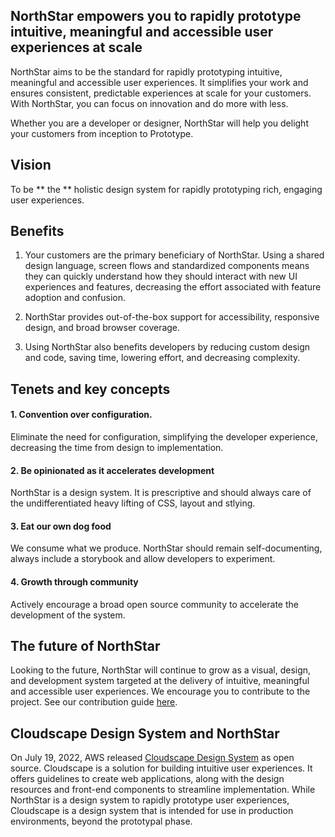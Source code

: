 ## NorthStar empowers you to rapidly prototype intuitive, meaningful and accessible user experiences at scale

NorthStar aims to be the standard for rapidly prototyping intuitive, meaningful and accessible user experiences. It simplifies your work and ensures consistent, predictable experiences at scale for your customers. With NorthStar, you can focus on innovation and do more with less.

Whether you are a  developer or designer, NorthStar will help you delight your customers from inception to Prototype.

## Vision

To be ** the ** holistic design system for rapidly prototyping rich, engaging user experiences.

## Benefits

1. Your customers are the primary beneficiary of NorthStar. Using a shared design language, screen flows and standardized components means they can quickly understand how they should interact with new UI experiences and features, decreasing the effort associated with feature adoption and confusion.

2. NorthStar provides out-of-the-box support for accessibility, responsive design, and broad browser coverage. 

3. Using NorthStar also benefits developers by reducing custom design and code, saving time, lowering effort, and decreasing complexity.

## Tenets and key concepts

#### 1. Convention over configuration. 
Eliminate the need for configuration, simplifying the developer experience, decreasing the time from design to implementation.

#### 2. Be opinionated as it accelerates development
NorthStar is a design system. It is prescriptive and should always care of the undifferentiated heavy lifting of CSS, layout and stlying.

#### 3. Eat our own dog food
We consume what we produce. NorthStar should remain self-documenting, always include a storybook and allow developers to experiment.

#### 4. Growth through community
Actively encourage a broad open source community to accelerate the development of the system.

## The future of NorthStar
Looking to the future, NorthStar will continue to grow as a visual, design, and development system targeted at the delivery of intuitive, meaningful and accessible user experiences. We encourage you to contribute to the project. See our contribution guide [here](#/Contribution%20Guide).

## Cloudscape Design System and NorthStar

On July 19, 2022, AWS released [Cloudscape Design System](https://cloudscape.design/) as open source. Cloudscape is a solution for building intuitive user experiences. It offers guidelines to create web applications, along with the design resources and front-end components to streamline implementation. While NorthStar is a design system to rapidly prototype user experiences, Cloudscape is a design system that is intended for use in production environments, beyond the prototypal phase.


